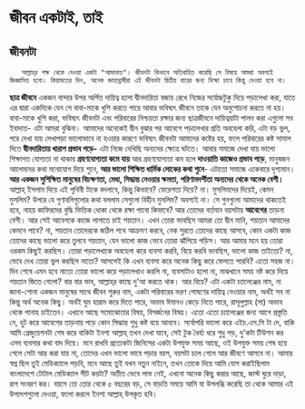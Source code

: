 # জীবন একটাই, তাই

## **জীবনটা**

       আল্লাহ্‌র পক্ষ থেকে দেওয়া একটা "আমানাত"। জীবনটা কিভাবে অতিবাহিত করেছি সে বিষয়ে আমরা অবশ্যই জিজ্ঞাসিত হবো। কিয়ামতের দিন, অনেক জাহান্নামীরা এই জীবনটা দ্বিতীয় বারের জন্য ভিক্ষা চাবে কিন্তু দেওয়া হবে না।

**ছাত্র জীবনে** একজন বান্দার উপর অর্পিত দায়িত্ব হলো দ্বীনদারিতা বজায় রেখে নিজের সর্যোচ্চটুকু দিয়ে পড়ালেখা করা, যাতে এর দ্বারা একদিকে যেন সে বাবা-মাকে খুশি করতে পারে আবার ভবিষ্যৎ জীবনে তাকে যেন অনুশোচনা করতে না হয়। বাবা-মাকে খুশি করা, ভবিষ্যৎ জীবনটা এবং পরিবারের নিশ্চয়তা রক্ষার জন্য ছাত্রজীবনে দায়িত্বয়াটা পালন করা এগুলো সব ইবাদাত- এটা আমরা বুঝিনা। আমাদের অনেকেই দ্বীন বুঝার পর আবেগে পড়ালেখার প্রতি অবহেলা করি, এটা বড় ভুল, পরে দেখা যায় লেখাপড়া ভালোভাবে না হওয়ার কারণে ভবিষ্যৎ জীবনটা আমাদের কষ্টের হয়, ফলে পরিবারের কষ্ট সামাল দিতে **দ্বীনদারিতায় খারাপ প্রভাব পড়ে-** এটা নিজে দেখিছি অন্যদের ক্ষেত্রে ঘটতে। আবার সমাজে দেখা যায় ভালো শিক্ষাগত যোগ্যতা না থাকায় **গ্রহণযোগ্যতা কমে যায়** আর গ্রহণযোগ্যতা কম হলে **দাওয়াতি কাজেও প্রভাব পড়ে**, মানুষজন আলেমদের কথা মনোযোগ দিয়ে শুনে, **আর ভালো শিক্ষিত ধার্মিক লোকের কথা শুনে**- এটাতো সমাজে একেবারে দৃশ্যমান। **আর একজন সুশিক্ষিত মানুষের বিচক্ষণতা, মেধা, সিদ্ধান্ত নেওয়ার ক্ষমতা, পরিণামদর্শীতা অন্যদের থেকে অনেক বেশী।** আল্লাহ্‌ ইসলাম দিয়ে এই পৃথিবী টাকে বদলাবে, কিন্তু কিভাবে? ফেরেশতা দিয়ে? না। মুসলিমদের দিয়েই, কেমন মুসলিম? উপরে যে গুণাবলিগুলোর কথা বললাম সেগুলো বিহীন মুসলিম? অবশ্যই না। সে গুনগুলো আমাদের থাকতেই হবে, নাহয় কাফিরদের বুদ্ধি ভিত্তিক ধোকা থেকে রক্ষা পাবো কিভাবে?
আর তোদের বর্তমান বয়সটায় **আবেগের** তাড়না বেশী। আর সেই আবেগকে কাজে লাগাতে চাই শয়তান। এখন তোরা ভাবছিস আমরা তো দ্বীন মানি, শয়তান আমাদের কেমনে পাবে? না, শয়তান তোদেরকে জঠিল পথে আক্রমণ করবে, নেক সুরতে তোদের কাছে আসবে, কোন একটা কাজ তোদের কাছে ভালো করে তুলবে শয়তান, যেন ভালো কাজ ভেবে তোরা ঝাঁপিয়ে পড়িস। আর আমার মনে হয় তোরা ওরকম কিছুই করছিস। তোরা পড়ালেখাকে অবহেলা করে ব্যবসা করবি, বিয়ে করবি ভাবছিস, ভালো কাজ তাইতো? না, ভেবে দেখ তোরা ভুল করছিস নাতো? আসলেই কি এখন ব্যবসা করে অনেক কিছু করে ফেলতে পারবি? এতো সহজ না। দিন শেষে এমন হবে নাতো তোরা ভালো করে পড়ালেখাও করলি না, ব্যবসাটাও হলো না, মাঝখানে সময় নষ্ট করে দিয়ে শয়তান জিতে গেলো? বার বার ভাব, আল্লাহ্‌র কাছে দু'আ করতে থাক।
আর বিয়ে? এটা একটা চ্যালেঞ্জের নাম, না জানা-শোনা একজন মানুষের সাথে জীবন শুরুর নাম, একটা পরিবারের ভরণ পোষণের দায়িত্ব নেওয়ার নাম, অর্থই সব না কিন্তু অর্থ অনেক কিছু। অর্থই ঘুম হারাম করে দিতে পারে, অভাব ঈমানও কেড়ে নিতে পারে, রাসূলুল্লাহ (সা) অভাব থেকে পানাহ চাইতেন। এখানে আছে সমোঝোতার বিষয়, বিসর্জনের বিষয়। এতো এতো চ্যালেঞ্জের জন্য আগে প্রস্তুতি নে, হুট করে আবেগের তাড়নায় পড়ে কোন সিদ্ধান্ত শুধু কষ্ট বয়ে আনবে।
সর্বোপরি ভালো করে এইচ.এস.সি টা দে, বাকি আমি গ্রেজুয়েশনটা শেষ করে বাকিটা ইনশা আল্লাহ্‌ তখন দেখা যাবে, সেই টুক ধৈর্য্য ধরে শুধু পড়, দু'কটা টিউশন কর এসব ব্যবসার কথা বাদ দিয়ে।
মনে রাখবি প্রত্যেকটা জিনিসের একটা উপযুক্ত সময় আছে, ওই উপযুক্ত সময় শেষ হয়ে গেলে সেটা আর করা যায় না, তোদের এখন ভালো ভাবে পড়ার বয়স, বয়সটা চলে গেলে আর জীবণে আসবে না। আমার স্বপ্ন ছিল তুই মেডিক্যালে পড়বি, মনে আছে তুই যখন নতুন নাইনে, তখন তোকে দিয়ে আমি যোগ করাইছিলাম বাংলাদেশে টোটাল মেডিক্যাল সীট কয়টা? অতীত ভেবে লাভ নেই, এখনো অনেক কিছু করার আছে, জাস্ট ঘুরে দাড়া, রাগ সংবরণ কর।
বয়সে তো তোর থেকে ৫ বছরের বড়, সে বাড়তি সময়ে আমি যা উপলব্ধি করেছি তা থেকে আমার এই উপদেশগুলো দেওয়া, ফলো করলে ইনশা আল্লাহ্‌ উপকৃত হবি।
